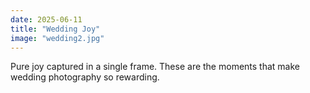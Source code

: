 ```yaml
---
date: 2025-06-11
title: "Wedding Joy"
image: "wedding2.jpg"
---
```


Pure joy captured in a single frame. These are the moments that make wedding photography so rewarding.
